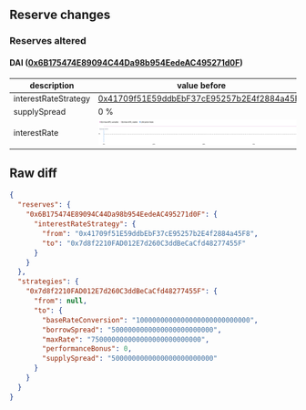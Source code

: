 ## Reserve changes

### Reserves altered

#### DAI ([0x6B175474E89094C44Da98b954EedeAC495271d0F](https://etherscan.io/address/0x6B175474E89094C44Da98b954EedeAC495271d0F))

| description | value before | value after |
| --- | --- | --- |
| interestRateStrategy | [0x41709f51E59ddbEbF37cE95257b2E4f2884a45F8](https://etherscan.io/address/0x41709f51E59ddbEbF37cE95257b2E4f2884a45F8) | [0x7d8f2210FAD012E7d260C3ddBeCaCfd48277455F](https://etherscan.io/address/0x7d8f2210FAD012E7d260C3ddBeCaCfd48277455F) |
| supplySpread | 0 % | 0.5 % |
| interestRate | ![before](/.assets/aeff12e76484ee5e37e7f3ef73c75ba1c47d0160.svg) | ![after](/.assets/c9bf0d716f020d8245a64b1ba54bbc409f42ba5d.svg) |

## Raw diff

```json
{
  "reserves": {
    "0x6B175474E89094C44Da98b954EedeAC495271d0F": {
      "interestRateStrategy": {
        "from": "0x41709f51E59ddbEbF37cE95257b2E4f2884a45F8",
        "to": "0x7d8f2210FAD012E7d260C3ddBeCaCfd48277455F"
      }
    }
  },
  "strategies": {
    "0x7d8f2210FAD012E7d260C3ddBeCaCfd48277455F": {
      "from": null,
      "to": {
        "baseRateConversion": "1000000000000000000000000000",
        "borrowSpread": "5000000000000000000000000",
        "maxRate": "750000000000000000000000000",
        "performanceBonus": 0,
        "supplySpread": "5000000000000000000000000"
      }
    }
  }
}
```
